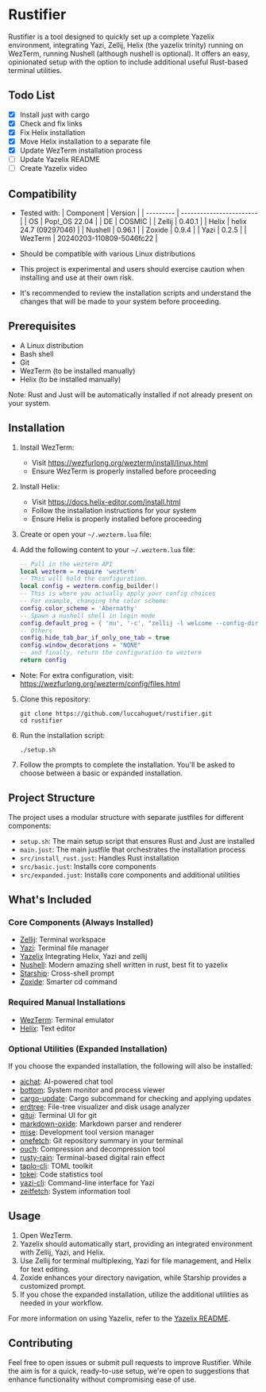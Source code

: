 # Rustifier

Rustifier is a tool designed to quickly set up a complete Yazelix environment, integrating Yazi, Zellij, Helix (the yazelix trinity) running on WezTerm, running Nushell (although nushell is optional). It offers an easy, opinionated setup with the option to include additional useful Rust-based terminal utilities.

## Todo List

- [x] Install just with cargo
- [x] Check and fix links
- [x] Fix Helix installation
- [x] Move Helix installation to a separate file
- [x] Update WezTerm installation process
- [ ] Update Yazelix README
- [ ] Create Yazelix video

## Compatibility

- Tested with:
| Component | Version                  |
| --------- | ------------------------ |
| OS        | Pop!_OS 22.04            |
| DE        | COSMIC                   |
| Zellij    | 0.40.1                   |
| Helix     | helix 24.7 (09297046)    |
| Nushell   | 0.96.1                   |
| Zoxide    | 0.9.4                    |
| Yazi      | 0.2.5                    |
| WezTerm   | 20240203-110809-5046fc22 |

- Should be compatible with various Linux distributions
- This project is experimental and users should exercise caution when installing and use at their own risk. 
- It's recommended to review the installation scripts and understand the changes that will be made to your system before proceeding.

## Prerequisites

- A Linux distribution
- Bash shell
- Git
- WezTerm (to be installed manually)
- Helix (to be installed manually)

Note: Rust and Just will be automatically installed if not already present on your system.

## Installation

1. Install WezTerm:
   - Visit https://wezfurlong.org/wezterm/install/linux.html
   - Ensure WezTerm is properly installed before proceeding

2. Install Helix:
   - Visit https://docs.helix-editor.com/install.html
   - Follow the installation instructions for your system
   - Ensure Helix is properly installed before proceeding

3. Create or open your `~/.wezterm.lua` file:
4. Add the following content to your `~/.wezterm.lua` file:
   ```lua
   -- Pull in the wezterm API
   local wezterm = require 'wezterm'
   -- This will hold the configuration.
   local config = wezterm.config_builder()
   -- This is where you actually apply your config choices
   -- For example, changing the color scheme:
   config.color_scheme = 'Abernathy'
   -- Spawn a nushell shell in login mode
   config.default_prog = { 'nu', '-c', "zellij -l welcome --config-dir ~/.config/yazelix/zellij options --layout-dir ~/.config/yazelix/zellij/layouts" }
   -- Others
   config.hide_tab_bar_if_only_one_tab = true
   config.window_decorations = "NONE"
   -- and finally, return the configuration to wezterm
   return config
   ```

- Note: For extra configuration, visit: https://wezfurlong.org/wezterm/config/files.html
5. Clone this repository:
   ```
   git clone https://github.com/luccahuguet/rustifier.git
   cd rustifier
   ```
6. Run the installation script:
   ```
   ./setup.sh
   ```
7. Follow the prompts to complete the installation. You'll be asked to choose between a basic or expanded installation.

## Project Structure

The project uses a modular structure with separate justfiles for different components:

- `setup.sh`: The main setup script that ensures Rust and Just are installed
- `main.just`: The main justfile that orchestrates the installation process
- `src/install_rust.just`: Handles Rust installation
- `src/basic.just`: Installs core components
- `src/expanded.just`: Installs core components and additional utilities

## What's Included

### Core Components (Always Installed)
- [Zellij](https://github.com/zellij-org/zellij): Terminal workspace
- [Yazi](https://github.com/sxyazi/yazi): Terminal file manager
- [Yazelix](https://github.com/luccahuguet/yazelix) Integrating Helix, Yazi and zellij
- [Nushell](https://www.nushell.sh/): Modern amazing shell written in rust, best fit to yazelix
- [Starship](https://starship.rs): Cross-shell prompt
- [Zoxide](https://github.com/ajeetdsouza/zoxide): Smarter cd command

### Required Manual Installations
- [WezTerm](https://wezfurlong.org/wezterm/): Terminal emulator
- [Helix](https://helix-editor.com): Text editor

### Optional Utilities (Expanded Installation)
If you choose the expanded installation, the following will also be installed:

- [aichat](https://github.com/sigoden/aichat): AI-powered chat tool
- [bottom](https://github.com/ClementTsang/bottom): System monitor and process viewer
- [cargo-update](https://github.com/nabijaczleweli/cargo-update): Cargo subcommand for checking and applying updates
- [erdtree](https://github.com/solidiquis/erdtree): File-tree visualizer and disk usage analyzer
- [gitui](https://github.com/extrawurst/gitui): Terminal UI for git
- [markdown-oxide](https://github.com/Feel-ix-343/markdown-oxide): Markdown parser and renderer
- [mise](https://github.com/jdx/mise): Development tool version manager
- [onefetch](https://github.com/o2sh/onefetch): Git repository summary in your terminal
- [ouch](https://github.com/ouch-org/ouch): Compression and decompression tool
- [rusty-rain](https://github.com/cowboy8625/rusty-rain): Terminal-based digital rain effect
- [taplo-cli](https://github.com/tamasfe/taplo): TOML toolkit
- [tokei](https://github.com/XAMPPRocky/tokei): Code statistics tool
- [yazi-cli](https://github.com/sxyazi/yazi): Command-line interface for Yazi
- [zeitfetch](https://github.com/nidnogg/zeitfetch): System information tool

## Usage

1. Open WezTerm.
2. Yazelix should automatically start, providing an integrated environment with Zellij, Yazi, and Helix.
3. Use Zellij for terminal multiplexing, Yazi for file management, and Helix for text editing.
4. Zoxide enhances your directory navigation, while Starship provides a customized prompt.
5. If you chose the expanded installation, utilize the additional utilities as needed in your workflow.

For more information on using Yazelix, refer to the [Yazelix README](https://github.com/luccahuguet/yazelix).

## Contributing

Feel free to open issues or submit pull requests to improve Rustifier. While the aim is for a quick, ready-to-use setup, we're open to suggestions that enhance functionality without compromising ease of use.
